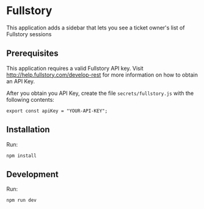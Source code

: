 # Fullstory

This application adds a sidebar that lets you see a ticket owner's list of Fullstory sessions

## Prerequisites

This application requires a valid Fullstory API key. Visit http://help.fullstory.com/develop-rest for more information on how to obtain an API Key.

After you obtain you API Key, create the file `secrets/fullstory.js` with the following contents:

```
export const apiKey = "YOUR-API-KEY";
```
## Installation

Run:

    npm install

## Development

Run:

    npm run dev
